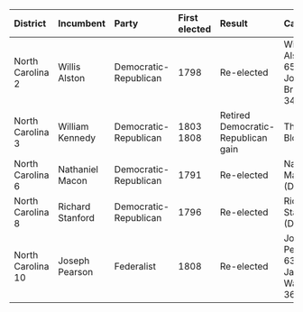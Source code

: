 | District          | Incumbent        | Party                 | First elected   | Result                             | Candidates                                         |
|:------------------|:-----------------|:----------------------|:----------------|:-----------------------------------|:---------------------------------------------------|
| North Carolina 2  | Willis Alston    | Democratic-Republican | 1798            | Re-elected                         | Willis Alston (DR) 65.9% Joseph H. Bryon (F) 34.1% |
| North Carolina 3  | William Kennedy  | Democratic-Republican | 1803 1808       | Retired Democratic-Republican gain | Thomas Blount (DR)                                 |
| North Carolina 6  | Nathaniel Macon  | Democratic-Republican | 1791            | Re-elected                         | Nathaniel Macon (DR) 100%                          |
| North Carolina 8  | Richard Stanford | Democratic-Republican | 1796            | Re-elected                         | Richard Stanford (DR) 100%                         |
| North Carolina 10 | Joseph Pearson   | Federalist            | 1808            | Re-elected                         | Joseph Pearson (F) 63.8% James Wallis (DR) 36.4%   |